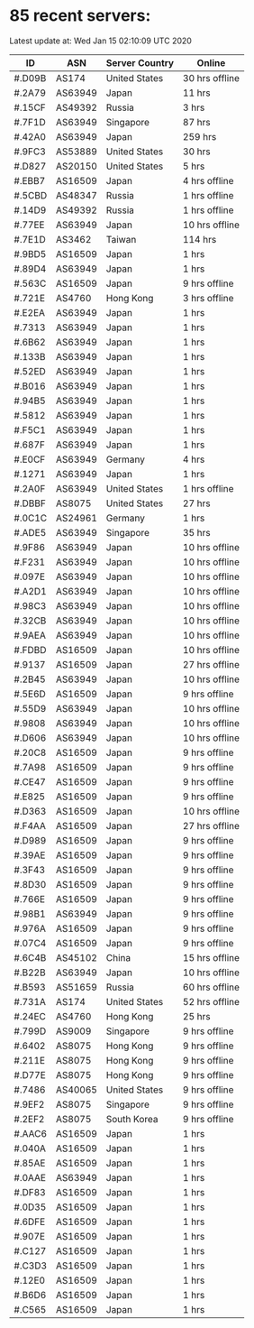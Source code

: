 # 85 recent servers:

Latest update at: Wed Jan 15 02:10:09 UTC 2020

| ID | ASN | Server Country | Online |
| -- | --- | -------------- | ------ |
| #.D09B | AS174 | United States | 30 hrs offline |
| #.2A79 | AS63949 | Japan | 11 hrs |
| #.15CF | AS49392 | Russia | 3 hrs |
| #.7F1D | AS63949 | Singapore | 87 hrs |
| #.42A0 | AS63949 | Japan | 259 hrs |
| #.9FC3 | AS53889 | United States | 30 hrs |
| #.D827 | AS20150 | United States | 5 hrs |
| #.EBB7 | AS16509 | Japan | 4 hrs offline |
| #.5CBD | AS48347 | Russia | 1 hrs offline |
| #.14D9 | AS49392 | Russia | 1 hrs offline |
| #.77EE | AS63949 | Japan | 10 hrs offline |
| #.7E1D | AS3462 | Taiwan | 114 hrs |
| #.9BD5 | AS16509 | Japan | 1 hrs |
| #.89D4 | AS63949 | Japan | 1 hrs |
| #.563C | AS16509 | Japan | 9 hrs offline |
| #.721E | AS4760 | Hong Kong | 3 hrs offline |
| #.E2EA | AS63949 | Japan | 1 hrs |
| #.7313 | AS63949 | Japan | 1 hrs |
| #.6B62 | AS63949 | Japan | 1 hrs |
| #.133B | AS63949 | Japan | 1 hrs |
| #.52ED | AS63949 | Japan | 1 hrs |
| #.B016 | AS63949 | Japan | 1 hrs |
| #.94B5 | AS63949 | Japan | 1 hrs |
| #.5812 | AS63949 | Japan | 1 hrs |
| #.F5C1 | AS63949 | Japan | 1 hrs |
| #.687F | AS63949 | Japan | 1 hrs |
| #.E0CF | AS63949 | Germany | 4 hrs |
| #.1271 | AS63949 | Japan | 1 hrs |
| #.2A0F | AS63949 | United States | 1 hrs offline |
| #.DBBF | AS8075 | United States | 27 hrs |
| #.0C1C | AS24961 | Germany | 1 hrs |
| #.ADE5 | AS63949 | Singapore | 35 hrs |
| #.9F86 | AS63949 | Japan | 10 hrs offline |
| #.F231 | AS63949 | Japan | 10 hrs offline |
| #.097E | AS63949 | Japan | 10 hrs offline |
| #.A2D1 | AS63949 | Japan | 10 hrs offline |
| #.98C3 | AS63949 | Japan | 10 hrs offline |
| #.32CB | AS63949 | Japan | 10 hrs offline |
| #.9AEA | AS63949 | Japan | 10 hrs offline |
| #.FDBD | AS16509 | Japan | 10 hrs offline |
| #.9137 | AS16509 | Japan | 27 hrs offline |
| #.2B45 | AS63949 | Japan | 10 hrs offline |
| #.5E6D | AS16509 | Japan | 9 hrs offline |
| #.55D9 | AS63949 | Japan | 10 hrs offline |
| #.9808 | AS63949 | Japan | 10 hrs offline |
| #.D606 | AS63949 | Japan | 10 hrs offline |
| #.20C8 | AS16509 | Japan | 9 hrs offline |
| #.7A98 | AS16509 | Japan | 9 hrs offline |
| #.CE47 | AS16509 | Japan | 9 hrs offline |
| #.E825 | AS16509 | Japan | 9 hrs offline |
| #.D363 | AS16509 | Japan | 10 hrs offline |
| #.F4AA | AS16509 | Japan | 27 hrs offline |
| #.D989 | AS16509 | Japan | 9 hrs offline |
| #.39AE | AS16509 | Japan | 9 hrs offline |
| #.3F43 | AS16509 | Japan | 9 hrs offline |
| #.8D30 | AS16509 | Japan | 9 hrs offline |
| #.766E | AS16509 | Japan | 9 hrs offline |
| #.98B1 | AS63949 | Japan | 9 hrs offline |
| #.976A | AS16509 | Japan | 9 hrs offline |
| #.07C4 | AS16509 | Japan | 9 hrs offline |
| #.6C4B | AS45102 | China | 15 hrs offline |
| #.B22B | AS63949 | Japan | 10 hrs offline |
| #.B593 | AS51659 | Russia | 60 hrs offline |
| #.731A | AS174 | United States | 52 hrs offline |
| #.24EC | AS4760 | Hong Kong | 25 hrs |
| #.799D | AS9009 | Singapore | 9 hrs offline |
| #.6402 | AS8075 | Hong Kong | 9 hrs offline |
| #.211E | AS8075 | Hong Kong | 9 hrs offline |
| #.D77E | AS8075 | Hong Kong | 9 hrs offline |
| #.7486 | AS40065 | United States | 9 hrs offline |
| #.9EF2 | AS8075 | Singapore | 9 hrs offline |
| #.2EF2 | AS8075 | South Korea | 9 hrs offline |
| #.AAC6 | AS16509 | Japan | 1 hrs |
| #.040A | AS16509 | Japan | 1 hrs |
| #.85AE | AS16509 | Japan | 1 hrs |
| #.0AAE | AS63949 | Japan | 1 hrs |
| #.DF83 | AS16509 | Japan | 1 hrs |
| #.0D35 | AS16509 | Japan | 1 hrs |
| #.6DFE | AS16509 | Japan | 1 hrs |
| #.907E | AS16509 | Japan | 1 hrs |
| #.C127 | AS16509 | Japan | 1 hrs |
| #.C3D3 | AS16509 | Japan | 1 hrs |
| #.12E0 | AS16509 | Japan | 1 hrs |
| #.B6D6 | AS16509 | Japan | 1 hrs |
| #.C565 | AS16509 | Japan | 1 hrs |

